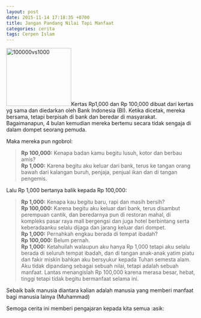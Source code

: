 ```yaml
---
layout: post
date: 2015-11-14 17:18:35 +0700
title: Jangan Pandang Nilai Tapi Manfaat
categories: cerita
tags: Cerpen Islam
---
```

<p><a href="https://eggoez.bitbucket.io/wp-content/uploads/2015/11/100000vs1000.png" class="fancybox image"><img class=" wp-image-1922 alignleft" src="https://eggoez.bitbucket.io/wp-content/uploads/2015/11/100000vs1000.png" alt="100000vs1000" width="173" height="154"></a>Kertas Rp1,000 dan Rp 100,000 dibuat dari kertas yg sama dan diedarkan oleh Bank Indonesia (BI). Ketika dicetak, mereka bersama, tetapi berpisah di bank dan beredar di masyarakat. Bagaimanapun, 4 bulan kemudian mereka bertemu secara tidak sengaja di dalam dompet seorang pemuda.</p>
<p>Maka mereka pun ngobrol:</p>
<blockquote><p><strong>Rp 100,000:</strong> Kenapa badan kamu begitu lusuh, kotor dan berbau amis?<br>
<strong>Rp 1,000:</strong> Karena begitu aku keluar dari bank, terus ke tangan orang bawah dari kalangan buruh, penjaja, penjual ikan dan di tangan pengemis.</p></blockquote>
<p>Lalu Rp 1,000 bertanya balik kepada Rp 100,000:<span id="more-1916"></span></p>
<blockquote><p><strong>Rp 1,000:</strong> Kenapa kau begitu baru, rapi dan masih bersih?<br>
<strong>Rp 100,000:</strong> Karena begitu aku keluar dari bank, terus disambut perempuan cantik, dan beredarnya pun di restoran mahal, di kompleks pasar raya mall bergengsi dan juga hotel berbintang serta keberadaanku selalu dijaga dan jarang keluar dari dompet.<br>
<strong>Rp 1,000:</strong> Pernahkah engkau berada di tempat ibadah?<br>
<strong>Rp 100,000:</strong> Belum pernah.<br>
<strong>Rp 1,000:</strong> Ketahuilah walaupun aku hanya Rp 1,000 tetapi aku selalu berada di seluruh tempat ibadah, dan di tangan anak-anak yatim piatu dan fakir miskin bahkan aku bersyukur kepada Tuhan semesta alam. Aku tidak dipandang sebagai sebuah nilai, tetapi adalah sebuah manfaat. Lantas menangislah Rp 100,000 karena merasa besar, hebat, tinggi tetapi tidak begitu bermanfaat selama ini.</p></blockquote>
<p>Sebaik baik manusia diantara kalian adalah manusia yang memberi manfaat bagi manusia lainya (Muhammad)</p>
<p>Semoga cerita ini memberi pengajaran kepada kita semua :asik:</p>